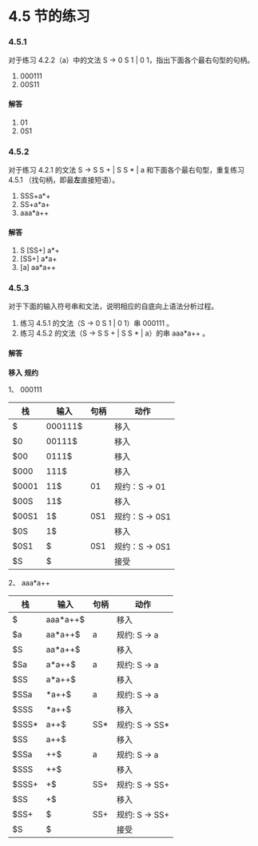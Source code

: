 # 4.5 节的练习

### 4.5.1

对于练习 4.2.2（a）中的文法 S -> 0 S 1 | 0 1，指出下面各个最右句型的句柄。

1. 000111
2. 00S11

#### 解答

1. 01
2. 0S1

### 4.5.2

对于练习 4.2.1 的文法 S -> S S + | S S \* | a 和下面各个最右句型，重复练习 4.5.1 （找句柄，即最**左**直接短语）。

1. SSS+a\*+
2. SS+a\*a+
3. aaa\*a++

#### 解答

1. S [SS+] a\*+
2. [SS+] a\*a+
3. [a] aa\*a++

### 4.5.3

对于下面的输入符号串和文法，说明相应的自底向上语法分析过程。

1. 练习 4.5.1 的文法（S -> 0 S 1 | 0 1）串 000111 。
2. 练习 4.5.2 的文法（S -> S S + | S S \* | a）的串 aaa\*a++ 。

#### 解答

**移入** **规约**

1、 000111

<table>
    <thead>
        <tr>
            <th>栈</th>
            <th>输入</th>
            <th>句柄</th>
            <th>动作</th>
        </tr>
    </thead>
    <tbody>
        <tr>
            <td>$</td>
            <td>000111$</td>
            <td></td>
            <td>移入</td>
        </tr>
        <tr>
            <td>$0</td>
            <td>00111$</td>
            <td></td>
            <td>移入</td>
        </tr>
        <tr>
            <td>$00</td>
            <td>0111$</td>
            <td></td>
            <td>移入</td>
        </tr>
        <tr>
            <td>$000</td>
            <td>111$</td>
            <td></td>
            <td>移入</td>
        </tr>
        <tr>
            <td>$0001</td>
            <td>11$</td>
            <td>01</td>
            <td>规约：S -> 01</td>
        </tr>
        <tr>
            <td>$00S</td>
            <td>11$</td>
            <td></td>
            <td>移入</td>
        </tr>
        <tr>
            <td>$00S1</td>
            <td>1$</td>
            <td>0S1</td>
            <td>规约：S -> 0S1 </td>
        </tr>
        <tr>
            <td>$0S</td>
            <td>1$</td>
            <td></td>
            <td>移入</td>
        </tr>
        <tr>
            <td>$0S1</td>
            <td>$</td>
            <td>0S1</td>
            <td>规约：S -> 0S1 </td>
        </tr>
        <tr>
            <td>$S</td>
            <td>$</td>
            <td></td>
            <td>接受</td>
        </tr>
    </tbody>
</table>

2、 aaa\*a++

<table>
    <thead>
        <tr>
            <th>栈</th>
            <th>输入</th>
            <th>句柄</th>
            <th>动作</th>
        </tr>
    </thead>
    <tbody>
        <tr>
            <td>$</td>
            <td>aaa*a++$</td>
            <td></td>
            <td>移入</td>
        </tr>
        <tr>
            <td>$a</td>
            <td>aa*a++$</td>
            <td>a</td>
            <td>规约: S -> a</td>
        </tr>
        <tr>
            <td>$S</td>
            <td>aa*a++$</td>
            <td></td>
            <td>移入</td>
        </tr>
        <tr>
            <td>$Sa</td>
            <td>a*a++$</td>
            <td>a</td>
            <td>规约: S -> a</td>
        </tr>
        <tr>
            <td>$SS</td>
            <td>a*a++$</td>
            <td></td>
            <td>移入</td>
        </tr>
        <tr>
            <td>$SSa</td>
            <td>*a++$</td>
            <td>a</td>
            <td>规约: S -> a</td>
        </tr>
        <tr>
            <td>$SSS</td>
            <td>*a++$</td>
            <td></td>
            <td>移入</td>
        </tr>
        <tr>
            <td>$SSS*</td>
            <td>a++$</td>
            <td>SS*</td>
            <td>规约: S -> SS*</td>
        </tr>
        <tr>
            <td>$SS</td>
            <td>a++$</td>
            <td></td>
            <td>移入</td>
        </tr>
        <tr>
            <td>$SSa</td>
            <td>++$</td>
            <td>a</td>
            <td>规约: S -> a</td>
        </tr>
        <tr>
            <td>$SSS</td>
            <td>++$</td>
            <td></td>
            <td>移入</td>
        </tr>
        <tr>
            <td>$SSS+</td>
            <td>+$</td>
            <td>SS+</td>
            <td>规约: S -> SS+</td>
        </tr>
        <tr>
            <td>$SS</td>
            <td>+$</td>
            <td></td>
            <td>移入</td>
        </tr>
        <tr>
            <td>$SS+</td>
            <td>$</td>
            <td>SS+</td>
            <td>规约: S -> SS+</td>
        </tr>
        <tr>
            <td>$S</td>
            <td>$</td>
            <td></td>
            <td>接受</td>
        </tr>
    </tbody>
</table>
